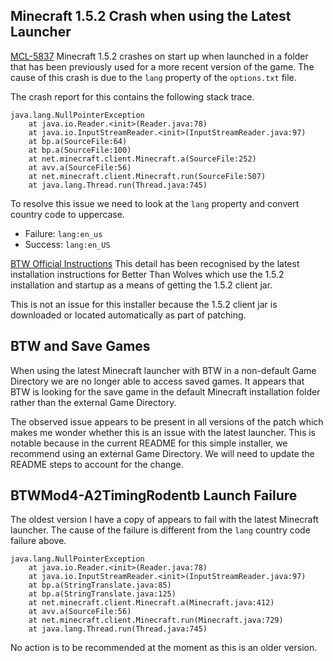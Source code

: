 ## Minecraft 1.5.2 Crash when using the Latest Launcher

[MCL-5837](https://bugs.mojang.com/browse/MCL-5837)
Minecraft 1.5.2 crashes on start up when launched in a folder that has been
previously used for a more recent version of the game. The cause of this
crash is due to the `lang` property of the `options.txt` file.

The crash report for this contains the following stack trace.
```
java.lang.NullPointerException
	at java.io.Reader.<init>(Reader.java:78)
	at java.io.InputStreamReader.<init>(InputStreamReader.java:97)
	at bp.a(SourceFile:64)
	at bp.a(SourceFile:100)
	at net.minecraft.client.Minecraft.a(SourceFile:252)
	at avv.a(SourceFile:56)
	at net.minecraft.client.Minecraft.run(SourceFile:507)
	at java.lang.Thread.run(Thread.java:745)
```
To resolve this issue we need to look at the `lang` property and convert
country code to uppercase.
* Failure: `lang:en_us`
* Success: `lang:en_US`

[BTW Official Instructions](http://www.sargunster.com/btwforum/viewtopic.php?f=9&t=9272#p153045)
This detail has been recognised by the latest installation instructions for Better 
Than Wolves which use the 1.5.2 installation and startup as a means of getting the 
1.5.2 client jar.

This is not an issue for this installer because the 1.5.2 client jar is downloaded
or located automatically as part of patching.

## BTW and Save Games

When using the latest Minecraft launcher with BTW in a non-default Game Directory 
we are no longer able to access saved games. It appears that BTW is looking for 
the save game in the default Minecraft installation folder rather than the 
external Game Directory.

The observed issue appears to be present in all versions of the patch which
makes me wonder whether this is an issue with the latest launcher. This is notable
because in the current README for this simple installer, we recommend using an
external Game Directory. We will need to update the README steps to account for the
change.

## BTWMod4-A2TimingRodentb Launch Failure

The oldest version I have a copy of appears to fail with the latest Minecraft launcher.
The cause of the failure is different from the `lang` country code failure above.

```
java.lang.NullPointerException
	at java.io.Reader.<init>(Reader.java:78)
	at java.io.InputStreamReader.<init>(InputStreamReader.java:97)
	at bp.a(StringTranslate.java:85)
	at bp.a(StringTranslate.java:125)
	at net.minecraft.client.Minecraft.a(Minecraft.java:412)
	at avv.a(SourceFile:56)
	at net.minecraft.client.Minecraft.run(Minecraft.java:729)
	at java.lang.Thread.run(Thread.java:745)
```
No action is to be recommended at the moment as this is an older version.